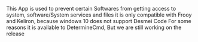 This App is used to prevent certain Softwares from getting access to system, software/System services and files
it is only compatible with Frooy and Keliron, because windows 10 does not support Desmei Code
For some reasons it is available to DetermineCmd, But we are still working on the release
